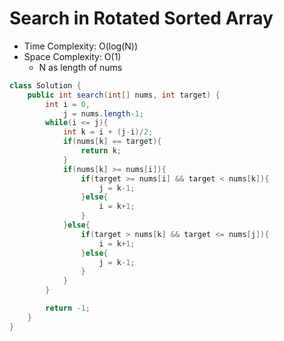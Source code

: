 # Search in Rotated Sorted Array

- Time Complexity: O(log(N))
- Space Complexity: O(1)
  - N as length of nums

```java
class Solution {
    public int search(int[] nums, int target) {
        int i = 0,
            j = nums.length-1;
        while(i <= j){
            int k = i + (j-i)/2;
            if(nums[k] == target){
                return k;
            }
            if(nums[k] >= nums[i]){
                if(target >= nums[i] && target < nums[k]){
                    j = k-1;
                }else{
                    i = k+1;
                }
            }else{
                if(target > nums[k] && target <= nums[j]){
                    i = k+1;
                }else{
                    j = k-1;
                }
            }
        }

        return -1;
    }
}
```
